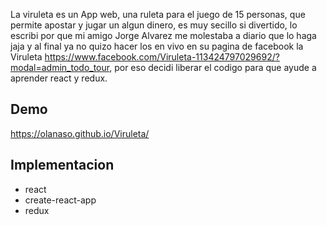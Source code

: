 La viruleta es un App web, una ruleta para el juego de 15 personas, que permite apostar y jugar un algun dinero, es muy secillo si divertido, lo escribi por que mi amigo Jorge Alvarez me molestaba a diario que lo haga jaja y al final ya no quizo hacer los en vivo en su pagina de facebook la Viruleta https://www.facebook.com/Viruleta-113424797029692/?modal=admin_todo_tour, por eso decidi liberar el codigo para que ayude a aprender react y redux.


## Demo

https://olanaso.github.io/Viruleta/


## Implementacion

- react
- create-react-app
- redux
